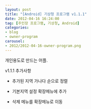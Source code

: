 ```yaml
---
layout: post
title: "[Android] 기상청 프로그램 v1.1.1"
date: 2012-04-16 16:24:00
tag: [주인장 프로그램, 기상청, Android]
categories:
- blog
- owner-program
carousel:
- 2012/2012-04-16-owner-program.png
---
```


개인용도로 만드는 어플.

v1.1.1 추가사항

- 추가된 지역 가나다 순으로 정렬

- 기본지역 설정 확장메뉴에 추가

- 삭제 메뉴를 확장메뉴로 이동
